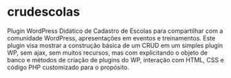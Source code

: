 # crudescolas
Plugin WordPress Didático de Cadastro de Escolas para compartilhar com a comunidade WordPress, apresentações em eventos e treinamentos. Este plugin visa mostrar a construção básica de um CRUD em um simples plugin WP, sem ajax, sem muitos recursos, mas com explicitando o objeto de banco e métodos de criação de plugins do WP, interação com HTML, CSS e código PHP customizado para o propósito.
